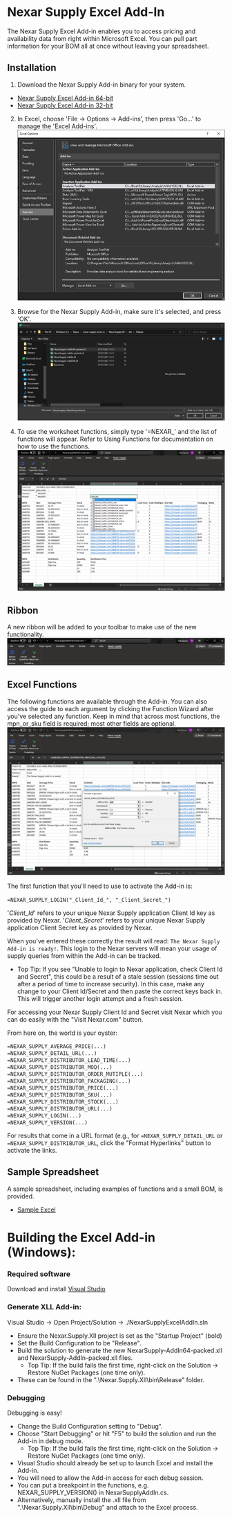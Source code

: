 # Nexar Supply Excel Add-In

The Nexar Supply Excel Add-in enables you to access pricing and availability data from right within Microsoft Excel. You can pull part information for your BOM all at once without leaving your spreadsheet.

## Installation
1. Download the Nexar Supply Add-in binary for your system.
* [Nexar Supply Excel Add-in 64-bit](Nexar.Supply.Xll/bin/Release/NexarSupply-AddIn64-packed.xll)
* [Nexar Supply Excel Add-in 32-bit](Nexar.Supply.Xll/bin/Release/NexarSupply-AddIn-packed.xll)

2. In Excel, choose 'File -> Options -> Add-ins', then press 'Go...' to manage the 'Excel Add-ins'.
![](docs/add-ins.png?raw=true)

3. Browse for the Nexar Supply Add-in, make sure it's selected, and press 'OK'.
![](docs/install.png?raw=true)

4. To use the worksheet functions, simply type '=NEXAR_' and the list of functions will appear. Refer to Using Functions for documentation on how to use the functions.
![](docs/example.png?raw=true)


## Ribbon
A new ribbon will be added to your toolbar to make use of the new functionality. 
![](docs/ribbon.png?raw=true)


## Excel Functions
The following functions are available through the Add-in. You can also access the guide to each argument by clicking the Function Wizard after you've selected any function. Keep in mind that across most functions, the mpn_or_sku field is required; most other fields are optional.
![](docs/using.png?raw=true)

The first function that you'll need to use to activate the Add-in is:

`=NEXAR_SUPPLY_LOGIN("_Client_Id_", "_Client_Secret_")`

'_Client_Id_' refers to your unique Nexar Supply application Client Id key as provided by Nexar.
'_Client_Secret_' refers to your unique Nexar Supply application Client Secret key as provided by Nexar.

When you've entered these correctly the result will read: `The Nexar Supply Add-in is ready!`. This login to the Nexar servers will mean your usage of supply queries from within the Add-in can be tracked.

- Top Tip: If you see "Unable to login to Nexar application, check Client Id and Secret", this could be a result of a stale session (sessions time out after a period of time to increase security). In this case, make any change to your Client Id/Secret and then paste the correct keys  back in. This will trigger another login attempt and a fresh session.

For accessing your Nexar Supply Client Id and Secret visit Nexar which you can do easily with the "Visit Nexar.com" button.

From here on, the world is your oyster:

```
=NEXAR_SUPPLY_AVERAGE_PRICE(...)
=NEXAR_SUPPLY_DETAIL_URL(...)
=NEXAR_SUPPLY_DISTRIBUTOR_LEAD_TIME(...)
=NEXAR_SUPPLY_DISTRIBUTOR_MOQ(...)
=NEXAR_SUPPLY_DISTRIBUTOR_ORDER_MUTIPLE(...)
=NEXAR_SUPPLY_DISTRIBUTOR_PACKAGING(...)
=NEXAR_SUPPLY_DISTRIBUTOR_PRICE(...)
=NEXAR_SUPPLY_DISTRIBUTOR_SKU(...)
=NEXAR_SUPPLY_DISTRIBUTOR_STOCK(...)
=NEXAR_SUPPLY_DISTRIBUTOR_URL(...)
=NEXAR_SUPPLY_LOGIN(...)
=NEXAR_SUPPLY_VERSION(...)
```

For results that come in a URL format (e.g., for `=NEXAR_SUPPLY_DETAIL_URL` or `=NEXAR_SUPPLY_DISTRIBUTOR_URL`, click the "Format Hyperlinks" button to activate the links.

## Sample Spreadsheet
A sample spreadsheet, including examples of functions and a  small BOM, is provided. 
* [Sample Excel](samples/NexarSupplytAddInExample.xlsm)


# Building the Excel Add-in (Windows):

### Required software
  Download and install [Visual Studio](https://www.visualstudio.com/downloads/)

### Generate XLL Add-in:
  Visual Studio -> Open Project/Solution -> ./NexarSupplyExcelAddIn.sln
  - Ensure the Nexar.Supply.Xll project is set as the "Startup Project" (bold) 
  - Set the Build Configuration to be "Release".
  - Build the solution to generate the new NexarSupply-AddIn64-packed.xll and NexarSupply-AddIn-packed.xll files.
    - Top Tip: If the build fails the first time, right-click on the Solution -> Restore NuGet Packages (one time only).
  - These can be found in the ".\Nexar.Supply.Xll\bin\Release" folder.
    
### Debugging
  Debugging is easy! 
  - Change the Build Configuration setting to "Debug".
  - Choose "Start Debugging" or hit "F5" to build the solution and run the Add-in in debug mode.
    - Top Tip: If the build fails the first time, right-click on the Solution -> Restore NuGet Packages (one time only).
  - Visual Studio should already be set up to launch Excel and install the Add-in.  
  - You will need to allow the Add-in access for each debug session.
  - You can put a breakpoint in the functions, e.g. NEXAR_SUPPLY_VERSION() in NexarSupplyAddIn.cs.
  - Alternatively, manually install the .xll file from ".\Nexar.Supply.Xll\bin\Debug" and attach to the Excel process.
